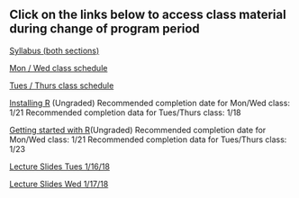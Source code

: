 ## Click on the links below to access class material during change of program period

[Syllabus (both sections)](Syllabus_Spring_2018.md)

[Mon / Wed class schedule](Mon_Wed_Schedule.md)

[Tues / Thurs class schedule](Tues_Thurs_Schedule.md)

[Installing R](R/InstallingR.md) (Ungraded)
Recommended completion date for Mon/Wed class: 1/21
Recommended completion data for Tues/Thurs class: 1/18

[Getting started with R](R/GettingStartedwithR.md)(Ungraded)
Recommended completion date for Mon/Wed class: 1/21
Recommended completion data for Tues/Thurs class: 1/23

[Lecture Slides Tues 1/16/18](Lectures/Lecture20180116Tues.pdf)

[Lecture Slides Wed 1/17/18](Lectures/Lecture20180117Wed.pdf)
